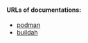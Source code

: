 #### URLs of documentations:
- [podman](https://github.com/containers/podman/blob/main/README.md)
- [buildah](https://github.com/containers/buildah/blob/main/README.md)
